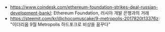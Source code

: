 
- https://www.coindesk.com/ethereum-foundation-strikes-deal-russian-development-bank/: Ethereum Foundation, 러시아 개발 은행과의 거래
- https://steemit.com/kr/@chocomuscake/9-metropolis-2017820t13376z: "이더리움 9월 Metropolis 하드포크로 비상을 꿈꾸다"
